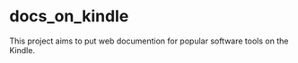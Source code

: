 # docs_on_kindle

This project aims to put web documention for popular software tools on the
Kindle.


